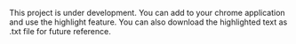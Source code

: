 This project is under development. You can add to your chrome application and use the highlight feature. You can also download the highlighted text as .txt file for future reference.
